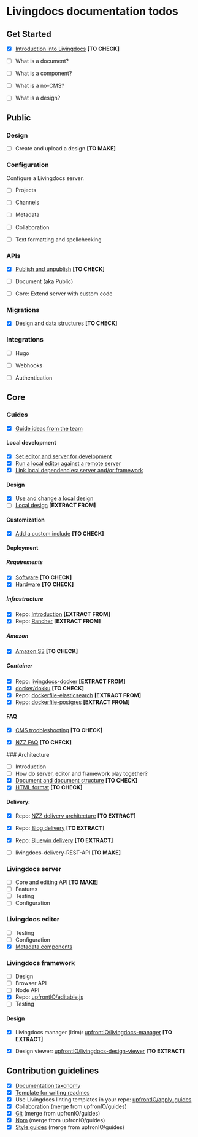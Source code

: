 
# Livingdocs documentation todos

## Get Started

- [x] [Introduction into Livingdocs](./concepts/introduction.md) **[TO CHECK]**
- [ ] What is a document?
- [ ] What is a component?
- [ ] What is a no-CMS?
- [ ] What is a design?


## Public


### Design

- [ ] Create and upload a design  **[TO MAKE]**


### Configuration

Configure a Livingdocs server.

- [ ] Projects
- [ ] Channels
- [ ] Metadata
- [ ] Collaboration
- [ ] Text formatting and spellchecking


### APIs

- [x] [Publish and unpublish](./public/APIs/publish_plugin.md) **[TO CHECK]**
- [ ] Document (aka Public)
- [ ] Core: Extend server with custom code


### Migrations

- [x] [Design and data structures](./public/migrations/migrations.md)  **[TO CHECK]**


### Integrations

- [ ] Hugo
- [ ] Webhooks
- [ ] Authentication



## Core

### Guides

- [x] [Guide ideas from the team](./contribution-guidelines/documentation/guide-ideas-from-the-team.md)

#### Local development
- [x] [Set editor and server for development](./public/guides/local-development/editor-and-server.md)
- [x] [Run a local editor against a remote server](./core/guides/local-development/editor-only.md)
- [x] [Link local dependencies: server and/or framework](./core/guides/local-development/link-local-dependencies.md)

#### Design
- [x] [Use and change a local design](./public/guides/design/local-design.md)
- [ ] [Local design](./core/design) **[EXTRACT FROM]**

#### Customization
- [x] [Add a custom include](./core/guides/customization/add-custom-include.md) **[TO CHECK]**

#### Deployment

##### Requirements
- [x] [Software](./core/guides/deployment/requirements/requirements.md) **[TO CHECK]**
- [x] [Hardware](./core/guides/deployment/requirements/hardware-requirements.md) **[TO CHECK]**

##### Infrastructure
- [x] Repo: [Introduction](https://github.com/upfrontIO/infrastructure) **[EXTRACT FROM]**
- [x] Repo: [Rancher](https://github.com/upfrontIO/livingdocs-rancher)  **[EXTRACT FROM]**

##### Amazon
- [x] [Amazon S3](./core/guides/deployment/amazon/amazon_s3.md) **[TO CHECK]**

##### Container
- [x] Repo: [livingdocs-docker](https://github.com/upfrontIO/livingdocs-docker) **[EXTRACT FROM]**
- [x] [docker/dokku](./core/guides/deployment/container/docker.md) **[TO CHECK]**
- [x] Repo: [dockerfile-elasticsearch](https://github.com/upfrontIO/dockerfile-elasticsearch) **[EXTRACT FROM]**
- [x] Repo: [dockerfile-postgres](https://github.com/upfrontIO/dockerfile-postgres) **[EXTRACT FROM]**

#### FAQ

- [x] [CMS troobleshooting](./core/guides/faq/nzzdev_cms-troubleshoot-guide_README.md) **[TO CHECK]**
- [x] [NZZ FAQ](./core/guides/faq/nzzdev_morpheus_livingdocs_README.md) **[TO CHECK]**


### Architecture

- [ ] Introduction
- [ ] How do server, editor and framework play together?
- [x] [Document and document structure](./core/architecture/nzzdev_nzz-standard_docs_html-format.md) **[TO CHECK]**
- [x] [HTML format](./core/architecture/nzzdev_nzz-standard_docs_json-format.md) **[TO CHECK]**

#### Delivery:

- [x] Repo: [NZZ delivery architecture](https://github.com/nzzdev/cms-guide/tree/master/architecture) **[TO EXTRACT]**
- [x] Repo: [Blog delivery](https://github.com/upfrontIO/livingdocs-delivery) **[TO EXTRACT]**
- [x] Repo: [Bluewin delivery](https://github.com/upfrontIO/bluewin-delivery) **[TO EXTRACT]**
- [ ] livingdocs-delivery-REST-API **[TO MAKE]**


### Livingdocs server

- [ ] Core and editing API **[TO MAKE]**
- [ ] Features
- [ ] Testing
- [ ] Configuration

### Livingdocs editor

- [ ] Testing
- [ ] Configuration
- [x] [Metadata components](./public/livingdocs-editor/configurable-metadata-screen.md)

### Livingdocs framework

- [ ] Design
- [ ] Browser API
- [ ] Node API
- [x] Repo: [upfrontIO/editable.js](https://github.com/upfrontIO/editable.js)
- [ ] Testing

#### Design

- [x] Livingdocs manager (ldm): [upfrontIO/livingdocs-manager](https://github.com/upfrontIO/livingdocs-manager) **[TO EXTRACT]**
- [x] Design viewer: [upfrontIO/livingdocs-design-viewer](https://github.com/upfrontIO/livingdocs-design-viewer) **[TO EXTRACT]**



## Contribution guidelines

- [x] [Documentation taxonomy](./contribution-guidelines/documentation/documentation-taxonomy.md)
- [x] [Template for writing readmes](./contribution-guidelines/documentation/how-to-write-readmes.md)
- [x] Use Livingdocs linting templates in your repo: [upfrontIO/apply-guides](https://github.com/upfrontIO/apply-guides)
- [x] [Collaboration](./contribution-guidelines/collaboration) (merge from upfronIO/guides)
- [x] [Git](./contribution-guidelines/git) (merge from upfronIO/guides)
- [x] [Npm](./contribution-guidelines/npm) (merge from upfronIO/guides)
- [x] [Style guides](./contribution-guidelines/style-guides) (merge from upfronIO/guides)
